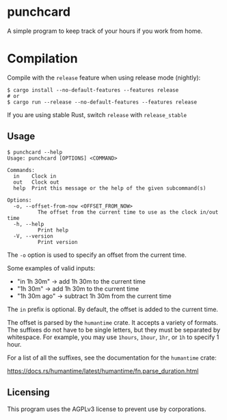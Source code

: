 # punchcard

A simple program to keep track of your hours if you work from home.

# Compilation

Compile with the `release` feature when using release mode (nightly):

```shell
$ cargo install --no-default-features --features release
# or
$ cargo run --release --no-default-features --features release
```

If you are using stable Rust, switch `release` with `release_stable`

## Usage

```
$ punchcard --help
Usage: punchcard [OPTIONS] <COMMAND>

Commands:
  in    Clock in
  out   Clock out
  help  Print this message or the help of the given subcommand(s)

Options:
  -o, --offset-from-now <OFFSET_FROM_NOW>
          The offset from the current time to use as the clock in/out time
  -h, --help
          Print help
  -V, --version
          Print version
```

The `-o` option is used to specify an offset from the current time.

Some examples of valid inputs:

- "in 1h 30m" -> add 1h 30m to the current time
- "1h 30m" -> add 1h 30m to the current time
- "1h 30m ago" -> subtract 1h 30m from the current time

The `in` prefix is optional. By default, the offset is added to the current time.

The offset is parsed by the `humantime` crate. It accepts a variety of formats. The suffixes do not have to be single letters, but they must be separated by whitespace. For example, you may use `1hours`, `1hour`, `1hr`, or `1h` to specify 1 hour.

For a list of all the suffixes, see the documentation for the `humantime` crate:

https://docs.rs/humantime/latest/humantime/fn.parse_duration.html

## Licensing

This program uses the AGPLv3 license to prevent use by corporations.
